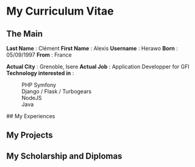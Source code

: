 # My Curriculum Vitae

## The Main 

**Last Name** : Clément
**First Name** : Alexis
**Username** : Herawo
**Born** : 05/09/1997
**From** : France

**Actual City** : Grenoble, Isere
**Actual Job** : Application Developper for GFI
**Technology interested in** : 
<dl>
  <dd>PHP Symfony</dd>
  <dd>Django / Flask / Turbogears</dd>
  <dd>NodeJS</dd>
  <dd>Java</dd>
</dl>
## My Experiences


## My Projects


## My Scholarship and Diplomas